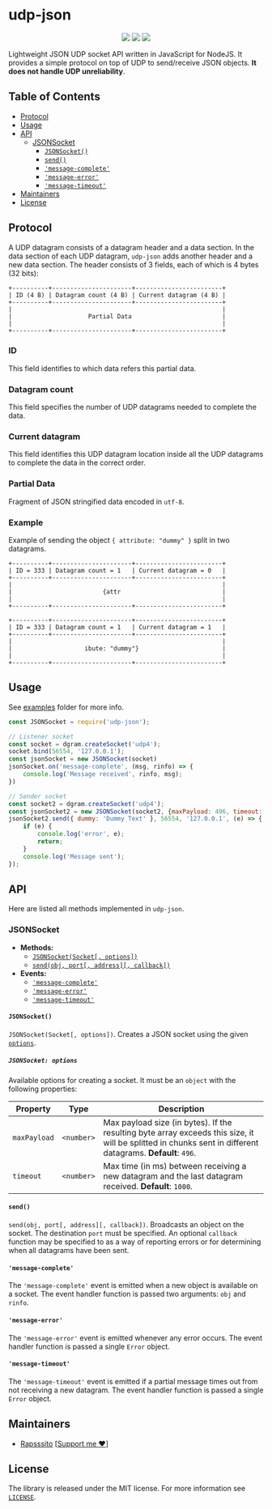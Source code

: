 # udp-json <!-- omit in toc -->
<p align="center">
  <img src="https://github.com/Rapsssito/udp-json/workflows/release/badge.svg" />
  <img src="https://img.shields.io/npm/dw/udp-json" />
  <img src="https://img.shields.io/npm/v/udp-json?color=gr&label=npm%20version" />
<p/>

Lightweight JSON UDP socket API written in JavaScript for NodeJS. It provides a simple protocol on top of UDP to send/receive JSON objects. **It does not handle UDP unreliability**.

## Table of Contents <!-- omit in toc -->

- [Protocol](#protocol)
- [Usage](#usage)
- [API](#api)
  - [JSONSocket](#jsonsocket)
    - [`JSONSocket()`](#jsonsocket-1)
    - [`send()`](#send)
    - [`'message-complete'`](#message-complete)
    - [`'message-error'`](#message-error)
    - [`'message-timeout'`](#message-timeout)
- [Maintainers](#maintainers)
- [License](#license)

## Protocol
A UDP datagram consists of a datagram header and a data section. In the data section of each UDP datagram, `udp-json` adds another header and a new data section. The header consists of 3 fields, each of which is 4 bytes (32 bits): 

```
+----------+----------------------+------------------------+
| ID (4 B) | Datagram count (4 B) | Current datagram (4 B) |
+----------+----------------------+------------------------+
|                                                          |
|                     Partial Data                         |
|                                                          |
+----------+----------------------+------------------------+
```

### ID <!-- omit in toc -->
This field identifies to which data refers this partial data.

### Datagram count <!-- omit in toc -->
This field specifies the number of UDP datagrams needed to complete the data.

### Current datagram <!-- omit in toc -->
This field identifies this UDP datagram location inside all the UDP datagrams to complete the data in the correct order.

### Partial Data <!-- omit in toc -->
Fragment of JSON stringified data encoded in `utf-8`.

### Example <!-- omit in toc -->
Example of sending the object `{ attribute: "dummy" }` split in two datagrams.
```
+----------+----------------------+------------------------+
| ID = 333 | Datagram count = 1   | Current datagram = 0   |
+----------+----------------------+------------------------+
|                                                          |
|                         {attr                            |
|                                                          |
+----------+----------------------+------------------------+

+----------+----------------------+------------------------+
| ID = 333 | Datagram count = 1   | Current datagram = 1   |
+----------+----------------------+------------------------+
|                                                          |
|                    ibute: "dummy"}                       |
|                                                          |
+----------+----------------------+------------------------+
```

## Usage
See [examples](examples/) folder for more info.
```javascript
const JSONSocket = require('udp-json');

// Listener socket
const socket = dgram.createSocket('udp4');
socket.bind(56554, '127.0.0.1');
const jsonSocket = new JSONSocket(socket)
jsonSocket.on('message-complete', (msg, rinfo) => {
    console.log('Message received', rinfo, msg);
})

// Sender socket
const socket2 = dgram.createSocket('udp4');
const jsonSocket2 = new JSONSocket(socket2, {maxPayload: 496, timeout: 1000});
jsonSocket2.send({ dummy: 'Dummy Text' }, 56554, '127.0.0.1', (e) => {
    if (e) {
        console.log('error', e);
        return;
    }
    console.log('Message sent');
});
```

## API
Here are listed all methods implemented in `udp-json`.

### JSONSocket
* **Methods:**
  * [`JSONSocket(Socket[, options])`](#jsonsocket)
  * [`send(obj, port[, address][, callback])`](#send)
* **Events:**
  * [`'message-complete'`](#message-complete)
  * [`'message-error'`](#message-error)
  * [`'message-timeout'`](#message-timeout)

#### `JSONSocket()`
`JSONSocket(Socket[, options])`. Creates a JSON socket using the given [`options`](#jsonsocket-options).
##### `JSONSocket: options` <!-- omit in toc -->
Available options for creating a socket. It must be an `object` with the following properties:

| Property     | Type       | Description                                                                                                                                                |
| ------------ | ---------- | ---------------------------------------------------------------------------------------------------------------------------------------------------------- |
| `maxPayload` | `<number>` | Max payload size (in bytes). If the resulting byte array exceeds this size, it will be splitted in chunks sent in different datagrams. **Default**: `496`. |
| `timeout`    | `<number>` | Max time (in ms) between receiving a new datagram and the last datagram received. **Default**: `1000`.                                                     |

#### `send()`
`send(obj, port[, address][, callback])`. Broadcasts an object on the socket. The destination `port` must be specified. An optional `callback` function may be specified to as a way of reporting errors or for determining when all datagrams have been sent.

#### `'message-complete'`
The `'message-complete'` event is emitted when a new object is available on a socket. The event handler function is passed two arguments: `obj` and `rinfo`.

#### `'message-error'`
The `'message-error'` event is emitted whenever any error occurs. The event handler function is passed a single `Error` object.

#### `'message-timeout'`
The `'message-timeout'` event is emitted if a partial message times out from not receiving a new datagram. The event handler function is passed a single `Error` object.

## Maintainers

* [Rapsssito](https://github.com/rapsssito) [[Support me :heart:](https://github.com/sponsors/Rapsssito)]

## License

The library is released under the MIT license. For more information see [`LICENSE`](/LICENSE).
